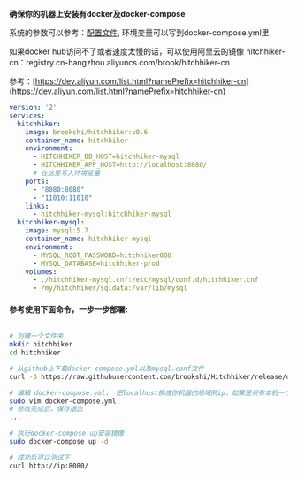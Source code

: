 **确保你的机器上安装有docker及docker-compose**

系统的参数可以参考：[配置文件](configuration.md), 环境变量可以写到docker-compose.yml里

如果docker hub访问不了或者速度太慢的话，可以使用阿里云的镜像 hitchhiker-cn：registry.cn-hangzhou.aliyuncs.com/brook/hitchhiker-cn

参考：[https://dev.aliyun.com/list.html?namePrefix=hitchhiker-cn](https://dev.aliyun.com/list.html?namePrefix=hitchhiker-cn)

```yaml
version: '2'
services:
  hitchhiker:
    image: brookshi/hitchhiker:v0.6
    container_name: hitchhiker
    environment:
      - HITCHHIKER_DB_HOST=hitchhiker-mysql
      - HITCHHIKER_APP_HOST=http://localhost:8080/
      # 在这里写入环境变量
    ports:
      - "8080:8080"
      - "11010:11010"
    links:
      - hitchhiker-mysql:hitchhiker-mysql
  hitchhiker-mysql:
    image: mysql:5.7
    container_name: hitchhiker-mysql
    environment:
      - MYSQL_ROOT_PASSWORD=hitchhiker888
      - MYSQL_DATABASE=hitchhiker-prod
    volumes:
      - ./hitchhiker-mysql.cnf:/etc/mysql/conf.d/hitchhiker.cnf
      - /my/hitchhiker/sqldata:/var/lib/mysql
```

#### 参考使用下面命令，一步一步部署:
``` bash

# 创建一个文件夹
mkdir hitchhiker
cd hitchhiker

# 从github上下载docker-compose.yml以及mysql.conf文件
curl -O https://raw.githubusercontent.com/brookshi/Hitchhiker/release/deploy/docker/hitchhiker_and_mysql/docker-compose.yml -O https://raw.githubusercontent.com/brookshi/Hitchhiker/release/deploy/docker/hitchhiker_and_mysql/hitchhiker-mysql.cnf

# 编辑 docker-compose.yml， 把localhost换成你机器的局域网ip，如果是只有本机一个人用那就localhost也可以
sudo vim docker-compose.yml
# 修改完成后，保存退出
...

# 执行docker-compose up安装镜像
sudo docker-compose up -d

# 成功后可以测试下
curl http://ip:8080/
```